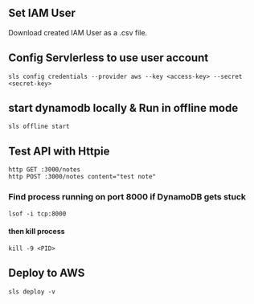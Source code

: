 ## Set IAM User 
Download created IAM User as a .csv file. 

## Config Servlerless to use user account
```
sls config credentials --provider aws --key <access-key> --secret <secret-key>
``` 

## start dynamodb locally & Run in offline mode
```
sls offline start
```

## Test API with Httpie
```
http GET :3000/notes
http POST :3000/notes content="test note"
```

### Find process running on port 8000 if DynamoDB gets stuck
```
lsof -i tcp:8000
```

#### then kill process 
```
kill -9 <PID>
```

## Deploy to AWS
```
sls deploy -v
```
